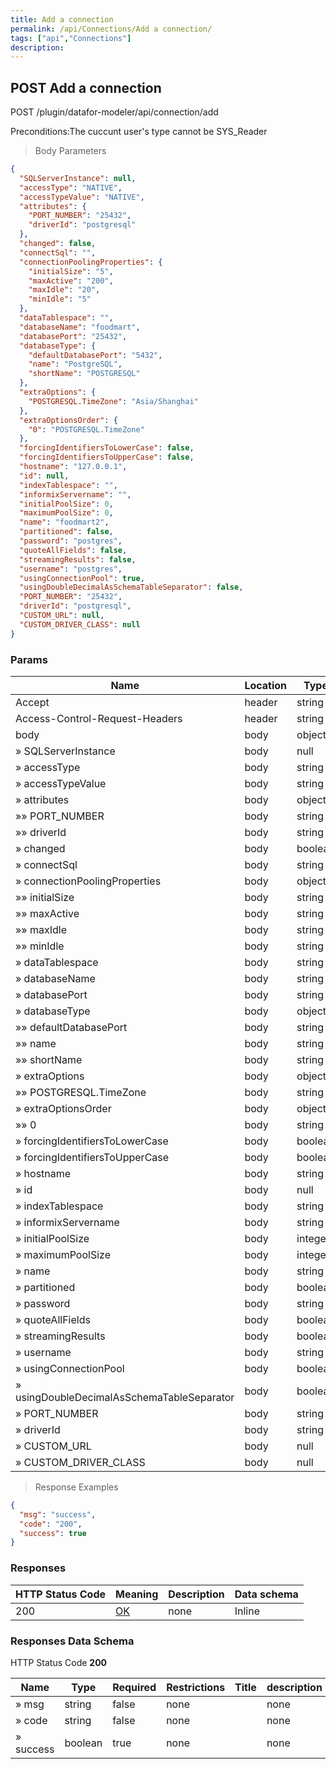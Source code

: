 ```yaml
---
title: Add a connection
permalink: /api/Connections/Add a connection/
tags: ["api","Connections"]
description: 
---
```


## POST Add a connection

POST /plugin/datafor-modeler/api/connection/add

Preconditions:The cuccunt user's type cannot be SYS_Reader

> Body Parameters

```json
{
  "SQLServerInstance": null,
  "accessType": "NATIVE",
  "accessTypeValue": "NATIVE",
  "attributes": {
    "PORT_NUMBER": "25432",
    "driverId": "postgresql"
  },
  "changed": false,
  "connectSql": "",
  "connectionPoolingProperties": {
    "initialSize": "5",
    "maxActive": "200",
    "maxIdle": "20",
    "minIdle": "5"
  },
  "dataTablespace": "",
  "databaseName": "foodmart",
  "databasePort": "25432",
  "databaseType": {
    "defaultDatabasePort": "5432",
    "name": "PostgreSQL",
    "shortName": "POSTGRESQL"
  },
  "extraOptions": {
    "POSTGRESQL.TimeZone": "Asia/Shanghai"
  },
  "extraOptionsOrder": {
    "0": "POSTGRESQL.TimeZone"
  },
  "forcingIdentifiersToLowerCase": false,
  "forcingIdentifiersToUpperCase": false,
  "hostname": "127.0.0.1",
  "id": null,
  "indexTablespace": "",
  "informixServername": "",
  "initialPoolSize": 0,
  "maximumPoolSize": 0,
  "name": "foodmart2",
  "partitioned": false,
  "password": "postgres",
  "quoteAllFields": false,
  "streamingResults": false,
  "username": "postgres",
  "usingConnectionPool": true,
  "usingDoubleDecimalAsSchemaTableSeparator": false,
  "PORT_NUMBER": "25432",
  "driverId": "postgresql",
  "CUSTOM_URL": null,
  "CUSTOM_DRIVER_CLASS": null
}
```

### Params

|Name|Location|Type|Required|Description|
|---|---|---|---|---|
|Accept|header|string| no |none|
|Access-Control-Request-Headers|header|string| no |none|
|body|body|object| no |none|
|» SQLServerInstance|body|null| yes |none|
|» accessType|body|string| yes |none|
|» accessTypeValue|body|string| yes |none|
|» attributes|body|object| yes |none|
|»» PORT_NUMBER|body|string| yes |none|
|»» driverId|body|string| yes |none|
|» changed|body|boolean| yes |none|
|» connectSql|body|string| yes |none|
|» connectionPoolingProperties|body|object| yes |none|
|»» initialSize|body|string| yes |none|
|»» maxActive|body|string| yes |none|
|»» maxIdle|body|string| yes |none|
|»» minIdle|body|string| yes |none|
|» dataTablespace|body|string| yes |none|
|» databaseName|body|string| yes |none|
|» databasePort|body|string| yes |none|
|» databaseType|body|object| yes |none|
|»» defaultDatabasePort|body|string| yes |none|
|»» name|body|string| yes |none|
|»» shortName|body|string| yes |none|
|» extraOptions|body|object| yes |none|
|»» POSTGRESQL.TimeZone|body|string| yes |none|
|» extraOptionsOrder|body|object| yes |none|
|»» 0|body|string| yes |none|
|» forcingIdentifiersToLowerCase|body|boolean| yes |none|
|» forcingIdentifiersToUpperCase|body|boolean| yes |none|
|» hostname|body|string| yes |none|
|» id|body|null| yes |none|
|» indexTablespace|body|string| yes |none|
|» informixServername|body|string| yes |none|
|» initialPoolSize|body|integer| yes |none|
|» maximumPoolSize|body|integer| yes |none|
|» name|body|string| yes |none|
|» partitioned|body|boolean| yes |none|
|» password|body|string| yes |none|
|» quoteAllFields|body|boolean| yes |none|
|» streamingResults|body|boolean| yes |none|
|» username|body|string| yes |none|
|» usingConnectionPool|body|boolean| yes |none|
|» usingDoubleDecimalAsSchemaTableSeparator|body|boolean| yes |none|
|» PORT_NUMBER|body|string| yes |none|
|» driverId|body|string| yes |none|
|» CUSTOM_URL|body|null| yes |none|
|» CUSTOM_DRIVER_CLASS|body|null| yes |none|

> Response Examples

```json
{
  "msg": "success",
  "code": "200",
  "success": true
}
```

### Responses

|HTTP Status Code |Meaning|Description|Data schema|
|---|---|---|---|
|200|[OK](https://tools.ietf.org/html/rfc7231#section-6.3.1)|none|Inline|

### Responses Data Schema

HTTP Status Code **200**

|Name|Type|Required|Restrictions|Title|description|
|---|---|---|---|---|---|
|» msg|string|false|none||none|
|» code|string|false|none||none|
|» success|boolean|true|none||none|